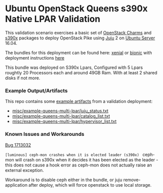 # Ubuntu OpenStack Queens s390x Native LPAR Validation

This validation scenario exercises a basic set of [OpenStack Charms](https://jujucharms.com/u/openstack-charmers)
and [s390x](https://wiki.ubuntu.com/S390X) packages to deploy
OpenStack Pike using [Juju](https://jujucharms.com) 2 on [Ubuntu Server](https://www.ubuntu.com/server)
16.04.

The bundles for this deployment can be found here: [xenial](bundles/lpar/xenial-queens-stable.yaml) or [bionic](bundles/lpar/bionic-queens-stable.yaml) with deployment instructions [here](README-lpar.md)

This bundle was deployed on S390x Lpars, Configured with 5 Lpars roughtly 20 Processors each and around 49GB Ram. With at least 2 shared disks if not more. 


### Example Output/Artifacts
This repo contains some [example artifacts](misc/example-queens-multi-lpar) from a validation deployment:

 - [misc/example-queens-multi-lpar/juju_status.txt](misc/example-queens-multi-lpar/juju_status.txt)
 - [misc/example-queens-multi-lpar/catalog_list.txt](misc/example-queens-multi-lpar/catalog_list.txt)
 - [misc/example-queens-multi-lpar/hypervisor_list.txt](misc/example-queens-multi-lpar/hypervisor_list.txt)

### Known Issues and Workarounds

[Bug 1713032](https://bugs.launchpad.net/ubuntu/+source/ceph/+bug/1713032)

`[luminous] ceph-mon crashes when it is elected leader (s390x) `
ceph-mon will crash on s390x when it decides it has been elected as the leader - this does not cause a hook error
as ceph-mon does not actually raise an external exception.

Workaround is to disable ceph either in the bundle, or juju remove-application after deploy, which will force
openstack to use local storage.
